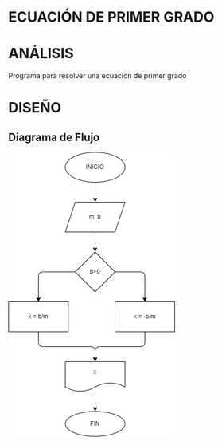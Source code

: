 # ECUACIÓN DE PRIMER GRADO
# ANÁLISIS
Programa para resolver una ecuación de primer grado

# DISEÑO
## Diagrama de Flujo
![Diagrama de Flujo](diagrama.png "Diagrama de flujo")
